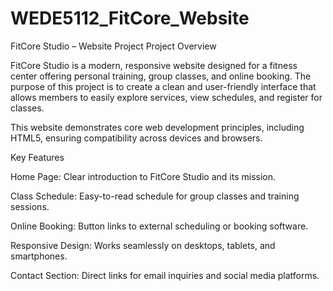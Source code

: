 # WEDE5112_FitCore_Website

FitCore Studio – Website Project
Project Overview

FitCore Studio is a modern, responsive website designed for a fitness center offering personal training, group classes, and online booking. The purpose of this project is to create a clean and user-friendly interface that allows members to easily explore services, view schedules, and register for classes.

This website demonstrates core web development principles, including HTML5, ensuring compatibility across devices and browsers.

Key Features

Home Page: Clear introduction to FitCore Studio and its mission.

Class Schedule: Easy-to-read schedule for group classes and training sessions.

Online Booking: Button links to external scheduling or booking software.

Responsive Design: Works seamlessly on desktops, tablets, and smartphones.

Contact Section: Direct links for email inquiries and social media platforms.
